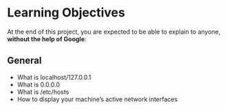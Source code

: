 # Learning Objectives

At the end of this project, you are expected to be able to explain to anyone, **without the help of Google**:

## General

- What is localhost/127.0.0.1
- What is 0.0.0.0
- What is /etc/hosts
- How to display your machine’s active network interfaces
